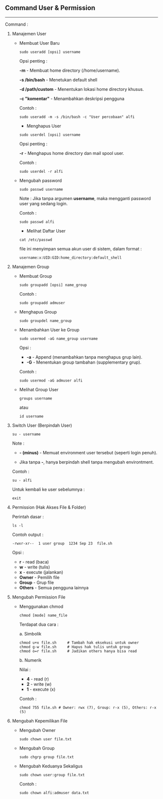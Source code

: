 ## Command User & Permission
___

Command :

1.  Manajemen User

    - Membuat User Baru
        ```
        sudo useradd [opsi] username
         ```
    
        Opsi penting : 

        **-m** - Membuat home directory (/home/username).
    
        **-s /bin/bash** - Menetukan default shell
    
        **-d /path/custom** - Menentukan lokasi home directory khusus.
    
        **-c "komentar"** - Menambahkan deskripsi pengguna

        Contoh : 
        ```
        sudo useradd -m -s /bin/bash -c "User percobaan" alfi
        ```

        - Menghapus User
        ```
        sudo userdel [opsi] username
        ```

        Opsi penting :

        **-r** - Menghapus home directory dan mail spool user.

        Contoh : 
        ```
        sudo userdel -r alfi
        ```
    
    - Mengubah password

        ```
        sudo passwd username
        ```

        Note : Jika tanpa argumen **username**, maka mengganti password user yang sedang login.

        Contoh :
        ```
        sudo passwd alfi
        ```

        - Melihat Daftar User

        ```
        cat /etc/passwd
        ```

        file ini menyimpan semua akun user di sistem, dalam format :
        ```
        username:x:UID:GID:home_directory:default_shell
        ```

2. Manajemen Group

    - Membuat Group

        ```
        sudo groupadd [opsi] name_group
        ```

        Contoh : 
        ```
        sudo groupadd admuser
        ```

    - Menghapus Group
        
        ```
        sudo groupdel name_group
        ```
    
    - Menambahkan User ke Group

        ```
        sudo usermod -aG name_group username
        ```

        Opsi : 

        - **-a** - Append (menambahkan tanpa menghapus grup lain).
        - **-G** - Menentukan group tambahan (supplementary grup).

        Contoh : 
        ```
        sudo usermod -aG admuser alfi
        ```

    - Melihat Group User

        ```
        groups username
        ```

        atau

        ```
        id username
        ```

3. Switch User (Berpindah User)

    ```
    su - username
    ```

    Note : 
    
    - **- (minus)** - Memuat environment user tersebut (seperti login penuh).

    - Jika tanpa **-**, hanya berpindah shell tanpa mengubah environtment.

    Contoh :
    ```
    su - alfi
    ```

    Untuk kembali ke user sebelumnya :
    ```
    exit
    ```

4. Permission (Hak Akses File & Folder)

    Perintah dasar : 
    ```
    ls -l
    ```

    Contoh output : 
    ```
    -rwxr-xr--  1 user group  1234 Sep 23  file.sh
    ```

    Opsi : 
    - **r** - read (baca)
    - **w** - write (tulis)
    - **x** - execute (jalankan)
    - **Owner** - Pemilih file
    - **Group** - Grup file
    - **Others** - Semua pengguna lainnya

5. Mengubah Permission File

    - Menggunakan chmod
        
        ```
        chmod [mode] name_file
        ```

        Terdapat dua cara :
        
        a. Simbolik

        ```
        chmod u+x file.sh     # Tambah hak eksekusi untuk owner
        chmod g-w file.sh     # Hapus hak tulis untuk group
        chmod o=r file.sh     # Jadikan others hanya bisa read
        ``` 

        b. Numerik

        Nilai :

        - **4** - read (r)
        - **2** - write (w)
        - **1** - execute (x)

        Contoh : 

        ```
        chmod 755 file.sh # Owner: rwx (7), Group: r-x (5), Others: r-x (5)
        ```

6. Mengubah Kepemilikan File

    - Mengubah Owner

        ```
        sudo chown user file.txt
        ```

    - Mengubah Group

        ```
        sudo chgrp group file.txt
        ```

    - Mengubah Keduanya Sekaligus
        
        ```
        sudo chown user:group file.txt
        ```

        Contoh :

        ```
        sudo chown alfi:admuser data.txt
        ```